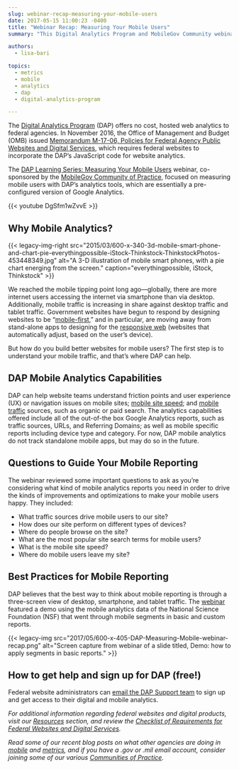 ```yaml
---
slug: webinar-recap-measuring-your-mobile-users
date: 2017-05-15 11:00:23 -0400
title: "Webinar Recap: Measuring Your Mobile Users"
summary: "This Digital Analytics Program and MobileGov Community webinar focuses on using DAP’s analytics tools and best practices for mobile reporting."

authors:
  - lisa-bari

topics:
  - metrics
  - mobile
  - analytics
  - dap
  - digital-analytics-program

---
```


The [Digital Analytics Program](https://digital.gov/guides/dap/) (DAP) offers no cost, hosted web analytics to federal agencies. In November 2016, the Office of Management and Budget (OMB) issued [Memorandum M-17-06, Policies for Federal Agency Public Websites and Digital Services](https://digital.gov/resources/omb-m-17-06), which requires federal websites to incorporate the DAP’s JavaScript code for website analytics.

The [DAP Learning Series: Measuring Your Mobile Users](https://www.youtube.com/watch?v=DgSfm1wZvvE) webinar, co-sponsored by the [MobileGov Community of Practice](https://digital.gov/communities/), focused on measuring mobile users with DAP’s analytics tools, which are essentially a pre-configured version of Google Analytics.

{{< youtube DgSfm1wZvvE >}}

## Why Mobile Analytics?

{{< legacy-img-right src="2015/03/600-x-340-3d-mobile-smart-phone-and-chart-pie-everythingpossible-iStock-Thinkstock-ThinkstockPhotos-453448349.jpg" alt="A 3-D illustration of mobile smart phones, with a pie chart energing from the screen." caption="everythingpossible, iStock, Thinkstock" >}}

We reached the mobile tipping point long ago—globally, there are more internet users accessing the internet via smartphone than via desktop. Additionally, mobile traffic is increasing in share against desktop traffic and tablet traffic. Government websites have begun to respond by designing websites to be “[mobile-first](https://digital.gov/topics/mobile-first/),” and in particular, are moving away from stand-alone apps to designing for the [responsive web](https://digital.gov/topics/responsive-web-design/) (websites that automatically adjust, based on the user’s device).

But how do you build better websites for mobile users? The first step is to understand your mobile traffic, and that’s where DAP can help.

## DAP Mobile Analytics Capabilities

DAP can help website teams understand friction points and user experience (UX) or navigation issues on mobile sites; [mobile site speed](https://digital.gov/2015/09/16/speed-matters-optimizing-your-website-for-maximum-performance/); and [mobile traffic](https://digital.gov/2016/02/05/4-tips-for-analyzing-mobile-traffic-with-dap/) sources, such as organic or paid search. The analytics capabilities offered include all of the out-of-the box Google Analytics reports, such as traffic sources, URLs, and Referring Domains; as well as mobile specific reports including device type and category. For now, DAP mobile analytics do not track standalone mobile apps, but may do so in the future.

## Questions to Guide Your Mobile Reporting

The webinar reviewed some important questions to ask as you’re considering what kind of mobile analytics reports you need in order to drive the kinds of improvements and optimizations to make your mobile users happy. They included:

* What traffic sources drive mobile users to our site?
* How does our site perform on different types of devices?
* Where do people browse on the site?
* What are the most popular site search terms for mobile users?
* What is the mobile site speed?
* Where do mobile users leave my site?

## Best Practices for Mobile Reporting

DAP believes that the best way to think about mobile reporting is through a three-screen view of desktop, smartphone, and tablet traffic. The [webinar](https://www.youtube.com/watch?v=DgSfm1wZvvE) featured a demo using the mobile analytics data of the National Science Foundation (NSF) that went through mobile segments in basic and custom reports.

{{< legacy-img src="2017/05/600-x-405-DAP-Measuring-Mobile-webinar-recap.png" alt="Screen capture from webinar of a slide titled, Demo: how to apply segments in basic reports." >}}

## How to get help and sign up for DAP (free!)

Federal website administrators can [email the DAP Support team](mailto:dap@gsa.gov) to sign up and get access to their digital and mobile analytics.

_For additional information regarding federal websites and digital products, visit our [Resources](https://digital.gov/resources/) section, and review the [Checklist of Requirements for Federal Websites and Digital Services](https://digital.gov/resources/checklist-of-requirements-for-federal-digital-services/)._

_Read some of our recent blog posts on what other agencies are doing in [mobile](https://digital.gov/topics/mobile/) and [metrics](https://digital.gov/topics/metrics/), and if you have a .gov or .mil email account, consider joining some of our various [Communities of Practice](https://digital.gov/communities/)._
